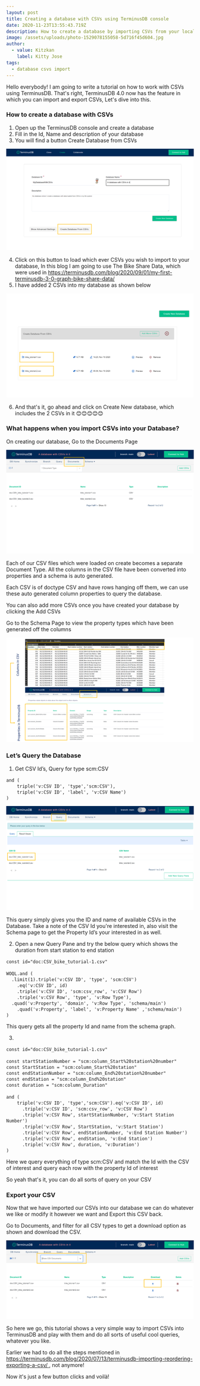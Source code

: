 ```yaml
---
layout: post
title: Creating a database with CSVs using TerminusDB console
date: 2020-11-23T13:55:43.719Z
description: How to create a database by importing CSVs from your local file system
image: /assets/uploads/photo-1529078155058-5d716f45d604.jpg
author:
  - value: Kitzkan
    label: Kitty Jose
tags:
  - database csvs import
---
```

Hello everybody! I am going to write a tutorial on how to work with CSVs using TerminusDB. That's right, TerminusDB 4.0 now has the feature in which you can import and export CSVs, Let's dive into this.



### How to create a database with CSVs



1. Open up the TerminusDB console and create a database
2. Fill in the Id, Name and description of your database
3. You will find a button Create Database from CSVs

![](/assets/uploads/1-createdb.png "create database ")

4. Click on this button to load which ever CSVs you wish to import to your database, In this blog I am going to use The Bike Share Data, which were used in[](https://terminusdb.com/blog/2020/09/01/my-first-terminusdb-3-0-graph-bike-share-data/) <https://terminusdb.com/blog/2020/09/01/my-first-terminusdb-3-0-graph-bike-share-data/>
5. I have added 2 CSVs into my database as shown below

![](/assets/uploads/2-createdbwithcsvpreview.png)

6. And that's it, go ahead and click on Create New database, which includes the 2 CSVs in it 😊😊😊😊😊



### **What happens when you import CSVs into your Database?**



On creating our database, Go to the Documents Page

![](/assets/uploads/2-dbdocumentpage.png)

Each of our CSV files which were loaded on create becomes a separate Document Type. All the columns in the CSV file have been converted into properties and a schema is auto generated.

Each CSV is of doctype CSV and have rows hanging off them, we can use these auto generated column properties to query the database.

You can also add more CSVs once you have created your database by clicking the Add CSVs

Go to the Schema Page to view the property types which have been generated off the columns

![](/assets/uploads/3-trasnformcsvtoproperties.png)

### Let’s Query the Database



1. Get CSV Id’s, Query for type scm:CSV

```
and (
    triple('v:CSV ID', 'type','scm:CSV'),
    triple('v:CSV ID', 'label', 'v:CSV Name')
)
```

![](/assets/uploads/4-querycsvid.png)

This query simply gives you the ID and name of available CSVs in the Database. Take a note of the CSV Id you're interested in, also visit the Schema page to get the Property Id’s your interested in as well.

2. Open a new Query Pane and try the below query which shows the duration from start station to end station

```
const id="doc:CSV_bike_tutorial-1.csv"

WOQL.and (
  .limit(1).triple('v:CSV ID', 'type', 'scm:CSV')
    .eq('v:CSV ID', id)
    .triple('v:CSV ID', 'scm:csv_row', 'v:CSV Row')
    .triple('v:CSV Row', 'type', 'v:Row Type'),
  .quad('v:Property', 'domain', 'v:Row Type', 'schema/main')
    .quad('v:Property', 'label', 'v:Property Name' ,'schema/main')
)
```

This query gets all the property Id and name from the schema graph.

3.

```
const id="doc:CSV_bike_tutorial-1.csv"

const startStationNumber = "scm:column_Start%20station%20number"
const StartStation = "scm:column_Start%20station"
const endStationNumber = "scm:column_End%20station%20number"
const endStation = "scm:column_End%20station"
const duration = "scm:column_Duration"

and (
	triple('v:CSV ID', 'type','scm:CSV').eq('v:CSV ID', id)
      .triple('v:CSV ID', 'scm:csv_row', 'v:CSV Row')
      .triple('v:CSV Row', startStationNumber, 'v:Start Station Number')
      .triple('v:CSV Row', StartStation, 'v:Start Station')
      .triple('v:CSV Row', endStationNumber, 'v:End Station Number')
      .triple('v:CSV Row', endStation, 'v:End Station')
      .triple('v:CSV Row', duration, 'v:Duration')
)
```

Here we query everything of type scm:CSV and match the Id with the CSV of interest and query each row with the property Id of interest

So yeah that's it, you can do all sorts of query on your CSV



### Export your CSV



Now that we have imported our CSVs into our database we can do whatever we like or modify it however we want and Export this CSV back.

Go to Documents, and filter for all CSV types to get a download option as shown and download the CSV.



![](/assets/uploads/5-export.png)



So here we go, this tutorial shows a very simple way to import  CSVs into TerminusDB and play with them and do all sorts of useful cool queries, whatever you like.

Earlier we had to do all the steps mentioned in [https://terminusdb.com/blog/2020/07/13/terminusdb-importing-reordering-exporting-a-csv/ ](https://terminusdb.com/blog/2020/07/13/terminusdb-importing-reordering-exporting-a-csv/), not anymore!

Now it's just a few button clicks and voilà!